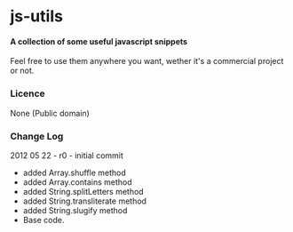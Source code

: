 js-utils
========

#### A collection of some useful javascript snippets ####

Feel free to use them anywhere you want, wether it's a commercial project or not.

### Licence ###
None (Public domain)

### Change Log ###

2012 05 22 - r0 - initial commit

* added Array.shuffle method
* added Array.contains method
* added String.splitLetters method
* added String.transliterate method
* added String.slugify method
* Base code.